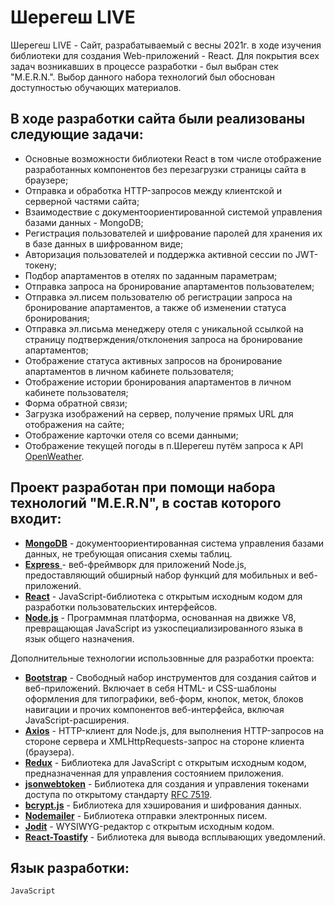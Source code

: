 # Шерегеш LIVE

Шерегеш LIVE - Сайт, разрабатываемый с весны 2021г. в ходе изучения библиотеки для создания Web-приложений - React. Для покрытия всех задач возникавших в процессе разработки - был выбран стек "M.E.R.N.". Выбор данного набора технологий был обоснован доступностью обучающих материалов.

## В ходе разработки сайта были реализованы следующие задачи:

- Основные возможности библиотеки React в том числе отображение разработанных компонентов без перезагрузки страницы сайта в браузере;
- Отправка и обработка HTTP-запросов между клиентской и серверной частями сайта;
- Взаимодествие с документоориентированной системой управления базами данных - MongoDB;
- Регистрация пользователей и шифрование паролей для хранения их в базе данных в шифрованном виде;
- Авторизация пользователей и поддержка активной сессии по JWT-токену;
- Подбор апартаментов в отелях по заданным параметрам;
- Отправка запроса на бронирование апартаментов пользователем;
- Отправка эл.писем пользователю об регистрации запроса на бронирование апартаментов, а также об изменении статуса бронирования;
- Отправка эл.письма менеджеру отеля с уникальной ссылкой на страницу подтверждения/отклонения запроса на бронирование апартаментов;
- Отображение статуса активных запросов на бронирование апартаментов в личном кабинете пользователя;
- Отображение истории бронирования апартаментов в личном кабинете пользователя;
- Форма обратной связи;
- Загрузка изображений на сервер, получение прямых URL для отображения на сайте;
- Отображение карточки отеля со всеми данными;
- Отображение текущей погоды в п.Шерегеш путём запроса к API [OpenWeather](https://openweathermap.org/).

## Проект разработан при помощи набора технологий **"M.E.R.N"**, в состав которого входит:

- [**MongoDB**](https://www.mongodb.com/) - документоориентированная система управления базами данных, не требующая описания схемы таблиц.
- [**Express** ](https://expressjs.com/)- веб-фреймворк для приложений Node.js, предоставляющий обширный набор функций для мобильных и веб-приложений.
- [**React**](https://reactjs.org/) - JavaScript-библиотека с открытым исходным кодом для разработки пользовательских интерфейсов.
- [**Node.js**](https://nodejs.org/) - Программная платформа, основанная на движке V8, превращающая JavaScript из узкоспециализированного языка в язык общего назначения.

Дополнительные технологии использовнные для разработки проекта:

- [**Bootstrap**](https://getbootstrap.com/) - Свободный набор инструментов для создания сайтов и веб-приложений. Включает в себя HTML- и CSS-шаблоны оформления для типографики, веб-форм, кнопок, меток, блоков навигации и прочих компонентов веб-интерфейса, включая JavaScript-расширения.
- [**Axios**](https://axios-http.com/) - HTTP-клиент для Node.js, для выполнения HTTP-запросов на стороне сервера и XMLHttpRequests-запрос на стороне клиента (браузера).
- [**Redux**](https://redux.js.org/) - Библиотека для JavaScript с открытым исходным кодом, предназначенная для управления состоянием приложения.
- [**jsonwebtoken**](https://www.npmjs.com/package/jsonwebtoken) - Библиотека для создания и управления токенами доступа по открытому стандарту [RFC 7519](https://datatracker.ietf.org/doc/html/rfc7519).
- [**bcrypt.js**](https://www.npmjs.com/package/bcryptjs) - Библиотека для хэширования и шифрования данных.
- [**Nodemailer**](https://nodemailer.com/about/) - Библиотека отправки электронных писем.
- [**Jodit**](https://xdsoft.net/jodit/) - WYSIWYG-редактор с открытым исходным кодом.
- [**React-Toastify**](https://www.npmjs.com/package/react-toastify) - Библиотека для вывода всплывающих уведомлений.

## Язык разработки:

```
JavaScript
```
